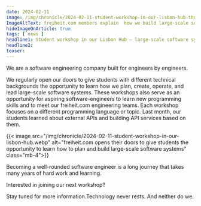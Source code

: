 ```yaml
---
date: 2024-02-11
image: /img/chronicle/2024-02-11-student-workshop-in-our-lisbon-hub-thumbnail.webp
ImageAltText: freiheit.com members explain  how we build large-scale software systems in a student workshop
hideImageOnArticle: true
tags: [ news ]
headline1: Student workshop in our Lisbon Hub – large-scale software systems
headline2:
teaser:
---
```


We are a software engineering company built for engineers by engineers.

We regularly open our doors to give students with different technical backgrounds the opportunity to learn how we plan, create, operate, and lead large-scale software systems. These workshops also serve as an opportunity for aspiring software-engineers to learn new programming skills and to meet our freiheit.com engineering teams. Each workshop focuses on a different programming language or topic. Last month, our students learned about external APIs and building API services based on them.

{{< image src="/img/chronicle/2024-02-11-student-workshop-in-our-lisbon-hub.webp" alt="freiheit.com opens their doors to give students the opportunity to learn how to plan and build large-scale software systems" class="mb-4">}}

Becoming a well-rounded software engineer is a long journey that takes many years of hard work and learning.

Interested in joining our next workshop?

Stay tuned for more information.Technology never rests. And neither do we.

